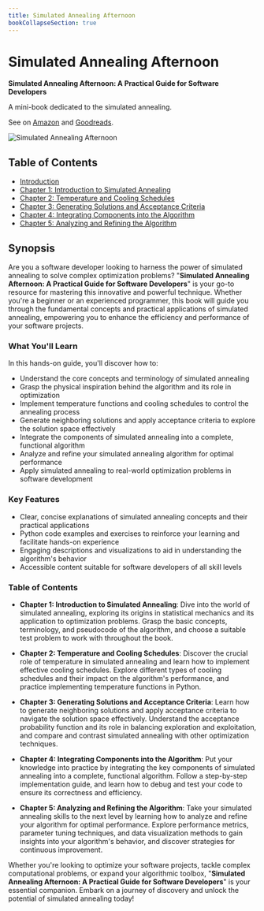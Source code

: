 ```yaml
---
title: Simulated Annealing Afternoon
bookCollapseSection: true
---
```


# Simulated Annealing Afternoon

**Simulated Annealing Afternoon: A Practical Guide for Software Developers**

A mini-book dedicated to the simulated annealing.

See on [Amazon](https://amzn.to/49MVXhy) and [Goodreads](https://www.goodreads.com/book/show/212008335-simulated-annealing-afternoon).

![Simulated Annealing Afternoon](/book_sa_cover.png)

## Table of Contents

* [Introduction](chapter00.md)
* [Chapter 1: Introduction to Simulated Annealing](chapter01.md)
* [Chapter 2: Temperature and Cooling Schedules](chapter02.md)
* [Chapter 3: Generating Solutions and Acceptance Criteria](chapter03.md)
* [Chapter 4: Integrating Components into the Algorithm](chapter04.md)
* [Chapter 5: Analyzing and Refining the Algorithm](chapter05.md)

## Synopsis

Are you a software developer looking to harness the power of simulated annealing to solve complex optimization problems? "**Simulated Annealing Afternoon: A Practical Guide for Software Developers**" is your go-to resource for mastering this innovative and powerful technique. Whether you're a beginner or an experienced programmer, this book will guide you through the fundamental concepts and practical applications of simulated annealing, empowering you to enhance the efficiency and performance of your software projects.

### What You'll Learn

In this hands-on guide, you'll discover how to:

- Understand the core concepts and terminology of simulated annealing
- Grasp the physical inspiration behind the algorithm and its role in optimization
- Implement temperature functions and cooling schedules to control the annealing process
- Generate neighboring solutions and apply acceptance criteria to explore the solution space effectively
- Integrate the components of simulated annealing into a complete, functional algorithm
- Analyze and refine your simulated annealing algorithm for optimal performance
- Apply simulated annealing to real-world optimization problems in software development

### Key Features

- Clear, concise explanations of simulated annealing concepts and their practical applications
- Python code examples and exercises to reinforce your learning and facilitate hands-on experience
- Engaging descriptions and visualizations to aid in understanding the algorithm's behavior
- Accessible content suitable for software developers of all skill levels

### Table of Contents

- **Chapter 1: Introduction to Simulated Annealing**: Dive into the world of simulated annealing, exploring its origins in statistical mechanics and its application to optimization problems. Grasp the basic concepts, terminology, and pseudocode of the algorithm, and choose a suitable test problem to work with throughout the book.

- **Chapter 2: Temperature and Cooling Schedules**: Discover the crucial role of temperature in simulated annealing and learn how to implement effective cooling schedules. Explore different types of cooling schedules and their impact on the algorithm's performance, and practice implementing temperature functions in Python.

- **Chapter 3: Generating Solutions and Acceptance Criteria**: Learn how to generate neighboring solutions and apply acceptance criteria to navigate the solution space effectively. Understand the acceptance probability function and its role in balancing exploration and exploitation, and compare and contrast simulated annealing with other optimization techniques.

- **Chapter 4: Integrating Components into the Algorithm**: Put your knowledge into practice by integrating the key components of simulated annealing into a complete, functional algorithm. Follow a step-by-step implementation guide, and learn how to debug and test your code to ensure its correctness and efficiency.

- **Chapter 5: Analyzing and Refining the Algorithm**: Take your simulated annealing skills to the next level by learning how to analyze and refine your algorithm for optimal performance. Explore performance metrics, parameter tuning techniques, and data visualization methods to gain insights into your algorithm's behavior, and discover strategies for continuous improvement.

Whether you're looking to optimize your software projects, tackle complex computational problems, or expand your algorithmic toolbox, "**Simulated Annealing Afternoon: A Practical Guide for Software Developers**" is your essential companion. Embark on a journey of discovery and unlock the potential of simulated annealing today!
